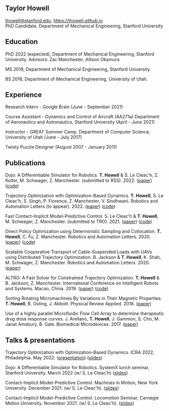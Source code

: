 ## Taylor Howell

 <span class="sans-serif">thowell@stanford.edu, https://thowell.github.io</span>  
PhD Candidate, Department of Mechanical Engineering,
Stanford University

## Education

<div class="list">

PhD 2022 (expected), Department of Mechanical Engineering, Stanford University. 
Advisors: Zac Manchester, Allison Okamura

MS 2019, Department of Mechanical Engineering, Stanford University.

BS 2016, Department of Mechanical Engineering, University of Utah.

</div>

## Experience
<div class="list"> 

Research Intern - Google Brain
(June - September 2021)

Course Assistant - Dynamics and Control of Aircraft (AA271a)
Department of Aeronautics and Astronautics, Stanford University
(April - June 2021)

Instructor - GREAT Summer Camp.
Department of Computer Science, University of Utah
(June - July 2017)
 
Twisty Puzzle Designer 
(August 2007 - January 2011)

</div>

## Publications

<div class="list">

Dojo: A Differentiable Simulator for Robotics. **T. Howell** & S. Le Cleac'h, Z. Kolter, M. Schwager, Z. Manchester. (submitted to RSS). 2022. ([paper](https://arxiv.org/abs/2203.00806)) ([code](https://github.com/dojo-sim))
  
Trajectory Optimization with Optimization-Based Dynamics. **T. Howell**, S. Le Cleac'h, S. Singh, P. Florence, Z. Manchester, V. Sindhwani. Robotics and Automation Letters (to appear). 2022. ([paper](https://arxiv.org/abs/2109.04928)) ([code](https://github.com/thowell/optimization_dynamics))

Fast Contact-Implicit Model-Predictive Control. S. Le Cleac'h & **T. Howell**, M. Schwager, Z. Manchester. (submitted to TRO). 2021. ([paper](https://arxiv.org/abs/2107.05616v2)) ([code](https://github.com/thowell/ContactImplicitMPC.jl))

Direct Policy Optimization using Deterministic Sampling and Collocation. **T. Howell**, C. Fu, Z. Manchester. Robotics and Automation Letters. 2020. ([paper](https://arxiv.org/abs/2010.08506v3)) ([code](https://github.com/thowell/direct_policy_optimization))
    
Scalable Cooperative Transport of Cable-Suspended Loads with UAVs using Distributed Trajectory Optimization. B. Jackson & **T. Howell**, K. Shah, M. Schwager, Z. Manchester. Robotics and Automation Letters. 2020. ([paper](https://roboticexplorationlab.org/papers/distributed_quads.pdf))
    
ALTRO: A Fast Solver for Constrained Trajectory Optimization. **T. Howell** & B. Jackson, Z. Manchester. International Conference on Intelligent Robots and Systems. Macao, China. 2019. ([paper](https://roboticexplorationlab.org/papers/altro-iros.pdf)) ([code](https://github.com/RoboticExplorationLab/TrajectoryOptimization.jl))
    
Sorting Rotating Micromachines By Variations in Their Magnetic Properties. **T. Howell**, B. Osting, J. Abbott. Physical Review Applied. 2018. ([paper](https://journals.aps.org/prapplied/pdf/10.1103/PhysRevApplied.9.054021))

Use of a highly parallel Microfluidic Flow Cell Array to determine therapeutic drug dose response curves. J. Arellano, **T. Howell**, J. Gammon, S. Cho, M. Janat Amsbury, B. Gale. Biomedical Microdevices. 2017. ([paper](https://link.springer.com/article/10.1007/s10544-017-0166-3))

</div>

## Talks & presentations

<div class="list">
 
Trajectory Optimization with Optimization-Based Dynamics. ICRA 2022, Philadelphia. May 2022. ([presentation](https://youtu.be/Hntswjw0TAs])) ([slides](https://docs.google.com/presentation/d/1E_JPBT9gnIXP5MWUasNvQDgjxo6w6281m8Rp3sXeefM/edit?usp=sharing))
 
Dojo: A Differentiable Simulator for Robotics. SystemX lunch seminar, Stanford University. March 2022 (w/ S. Le Cleac'h) ([slides](https://slides.com/taylorhowell/dojo-systemx))

Contact-Implicit Model-Predictive Control. Machines in Motion, New York University. December 2021. (w/ S. Le Cleac'h). ([slides](https://docs.google.com/presentation/d/1Cqc-gLRv_R_L0CqNBmCzncsyD0lzGPoG4-qC2v7D2qI/edit?usp=sharing))

Contact-Implicit Model-Predictive Control. Locomotion Seminar, Carnegie Mellon University. November 2021. (w/ S. Le Cleac'h). ([slides](https://docs.google.com/presentation/d/1Cqc-gLRv_R_L0CqNBmCzncsyD0lzGPoG4-qC2v7D2qI/edit?usp=sharing))

</div>



